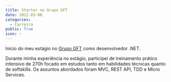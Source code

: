 ```yaml
---
title: Starter no Grupo GFT
date: 2022-03-08
categories:
  - Carreira
public: True
icon: ⚡
---
```


Início do meu estágio no [Grupo GFT](https://www.gft.com/br/pt) como desenvolvedor .NET.

Durante minha experiência no estágio, participei de treinamento prático intensivo de 270h focado em estudos tanto em habilidades técnicas quanto de softskills. Os assuntos abordados foram MVC, REST API, TDD e Micro Services.